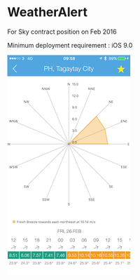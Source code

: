 # WeatherAlert
For Sky contract position on Feb 2016

Minimum deployment requirement : iOS 9.0

![alt tag](https://github.com/edgardowardo/WeatherAlert/blob/master/b.png)

